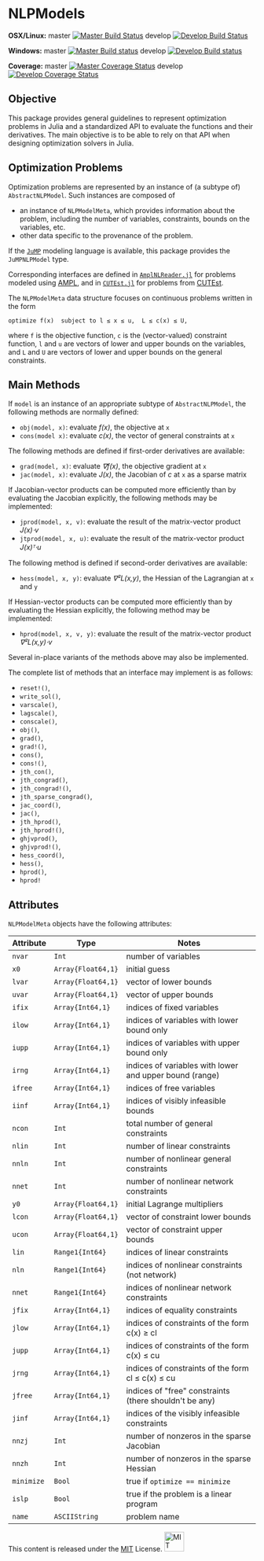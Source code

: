 # NLPModels

**OSX/Linux:**
master
[![Master Build Status](https://travis-ci.org/JuliaOptimizers/NLPModels.jl.svg?branch=master)](https://travis-ci.org/JuliaOptimizers/NLPModels.jl)
develop
[![Develop Build Status](https://travis-ci.org/JuliaOptimizers/NLPModels.jl.svg?branch=develop)](https://travis-ci.org/JuliaOptimizers/NLPModels.jl)

**Windows:**
master
[![Master Build status](https://ci.appveyor.com/api/projects/status/l1rs9ajxkyc0cer9/branch/master?svg=true)](https://ci.appveyor.com/project/dpo/nlpmodels-jl/branch/master)
develop
[![Develop Build status](https://ci.appveyor.com/api/projects/status/l1rs9ajxkyc0cer9/branch/develop?svg=true)](https://ci.appveyor.com/project/dpo/nlpmodels-jl/branch/develop)

**Coverage:**
master
[![Master Coverage Status](https://coveralls.io/repos/JuliaOptimizers/NLPModels.jl/badge.svg?branch=master&service=github)](https://coveralls.io/github/JuliaOptimizers/NLPModels.jl?branch=master)
develop
[![Develop Coverage Status](https://coveralls.io/repos/JuliaOptimizers/NLPModels.jl/badge.svg?branch=develop&service=github)](https://coveralls.io/github/JuliaOptimizers/NLPModels.jl?branch=develop)

## Objective

This package provides general guidelines to represent optimization problems in Julia and a standardized API to evaluate the functions and their derivatives.
The main objective is to be able to rely on that API when designing optimization solvers in Julia.

## Optimization Problems

Optimization problems are represented by an instance of (a subtype of) `AbstractNLPModel`.
Such instances are composed of
* an instance of `NLPModelMeta`, which provides information about the problem, including the number of variables, constraints, bounds on the variables, etc.
* other data specific to the provenance of the problem.

If the [`JuMP`](https://github.com/JuliaOpt/JuMP.jl) modeling language is available, this package provides the `JuMPNLPModel` type.

Corresponding interfaces are defined in [`AmplNLReader.jl`](https://github.com/JuliaOptimizers/AmplNLReader.jl) for problems modeled using [AMPL](http://www.ampl.com), and in  [`CUTEst.jl`](https://github.com/JuliaOptimizers/CUTEst.jl) for problems from [CUTEst](https://ccpforge.cse.rl.ac.uk/gf/project/cutest/wiki).

The `NLPModelMeta` data structure focuses on continuous problems written in the form

    optimize f(x)  subject to l ≤ x ≤ u,  L ≤ c(x) ≤ U,

where `f` is the objective function, `c` is the (vector-valued) constraint function, `l` and `u` are vectors of lower and upper bounds on the variables, and `L` and `U` are vectors of lower and upper bounds on the general constraints.

## Main Methods

If `model` is an instance of an appropriate subtype of `AbstractNLPModel`, the following methods are normally defined:

* `obj(model, x)`: evaluate *f(x)*, the objective at `x`
* `cons(model x)`: evaluate *c(x)*, the vector of general constraints at `x`

The following methods are defined if first-order derivatives are available:

* `grad(model, x)`: evaluate *∇f(x)*, the objective gradient at `x`
* `jac(model, x)`: evaluate *J(x)*, the Jacobian of *c* at `x` as a sparse matrix

If Jacobian-vector products can be computed more efficiently than by evaluating the Jacobian explicitly, the following methods may be implemented:

* `jprod(model, x, v)`: evaluate the result of the matrix-vector product *J(x)⋅v*
* `jtprod(model, x, u)`: evaluate the result of the matrix-vector product *J(x)ᵀ⋅u*

The following method is defined if second-order derivatives are available:

* `hess(model, x, y)`: evaluate *∇²L(x,y)*, the Hessian of the Lagrangian at `x` and `y`

If Hessian-vector products can be computed more efficiently than by evaluating the Hessian explicitly, the following method may be implemented:

* `hprod(model, x, v, y)`: evaluate the result of the matrix-vector product *∇²L(x,y)⋅v*

Several in-place variants of the methods above may also be implemented.

The complete list of methods that an interface may implement is as follows:

* `reset!()`,
* `write_sol()`,
* `varscale()`,
* `lagscale()`,
* `conscale()`,
* `obj()`,
* `grad()`,
* `grad!()`,
* `cons()`,
* `cons!()`,
* `jth_con()`,
* `jth_congrad()`,
* `jth_congrad!()`,
* `jth_sparse_congrad()`,
* `jac_coord()`,
* `jac()`,
* `jth_hprod()`,
* `jth_hprod!()`,
* `ghjvprod()`,
* `ghjvprod!()`,
* `hess_coord()`,
* `hess()`,
* `hprod()`,
* `hprod!`

## Attributes

`NLPModelMeta` objects have the following attributes:

Attribute   | Type               | Notes
------------|--------------------|------------------------------------
`nvar`      | `Int             ` | number of variables
`x0  `      | `Array{Float64,1}` | initial guess
`lvar`      | `Array{Float64,1}` | vector of lower bounds
`uvar`      | `Array{Float64,1}` | vector of upper bounds
`ifix`      | `Array{Int64,1}`   | indices of fixed variables
`ilow`      | `Array{Int64,1}`   | indices of variables with lower bound only
`iupp`      | `Array{Int64,1}`   | indices of variables with upper bound only
`irng`      | `Array{Int64,1}`   | indices of variables with lower and upper bound (range)
`ifree`     | `Array{Int64,1}`   | indices of free variables
`iinf`      | `Array{Int64,1}`   | indices of visibly infeasible bounds
`ncon`      | `Int             ` | total number of general constraints
`nlin `     | `Int             ` | number of linear constraints
`nnln`      | `Int             ` | number of nonlinear general constraints
`nnet`      | `Int             ` | number of nonlinear network constraints
`y0  `      | `Array{Float64,1}` | initial Lagrange multipliers
`lcon`      | `Array{Float64,1}` | vector of constraint lower bounds
`ucon`      | `Array{Float64,1}` | vector of constraint upper bounds
`lin `      | `Range1{Int64}   ` | indices of linear constraints
`nln`       | `Range1{Int64}   ` | indices of nonlinear constraints (not network)
`nnet`      | `Range1{Int64}   ` | indices of nonlinear network constraints
`jfix`      | `Array{Int64,1}`   | indices of equality constraints
`jlow`      | `Array{Int64,1}`   | indices of constraints of the form c(x) ≥ cl
`jupp`      | `Array{Int64,1}`   | indices of constraints of the form c(x) ≤ cu
`jrng`      | `Array{Int64,1}`   | indices of constraints of the form cl ≤ c(x) ≤ cu
`jfree`     | `Array{Int64,1}`   | indices of "free" constraints (there shouldn't be any)
`jinf`      | `Array{Int64,1}`   | indices of the visibly infeasible constraints
`nnzj`      | `Int             ` | number of nonzeros in the sparse Jacobian
`nnzh`      | `Int             ` | number of nonzeros in the sparse Hessian
`minimize`  | `Bool            ` | true if `optimize == minimize`
`islp`      | `Bool            ` | true if the problem is a linear program
`name`      | `ASCIIString     ` | problem name


This content is released under the [MIT](http://opensource.org/licenses/MIT) License.
<a rel="license" href="http://opensource.org/licenses/MIT">
<img alt="MIT license" height="40" src="http://upload.wikimedia.org/wikipedia/commons/c/c3/License_icon-mit.svg" /></a>
